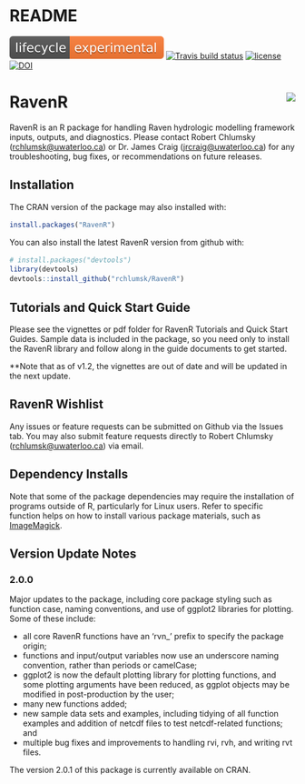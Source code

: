 README
================

![lifecycle](./man/figures/lifecycle-experimental.svg)
[![Travis build
status](https://travis-ci.org/rchlumsk/RavenR.svg?branch=master)](https://travis-ci.org/rchlumsk/RavenR)
[![license](https://img.shields.io/badge/license-GPL3-lightgrey.svg)](https://choosealicense.com/)
[![DOI](https://zenodo.org/badge/DOI/10.5281/zenodo.4248183.svg)](https://doi.org/10.5281/zenodo.4248183)

# RavenR <img src="inst/extdata/logo/RavenR_logo_small.png" align="right" />

RavenR is an R package for handling Raven hydrologic modelling framework
inputs, outputs, and diagnostics. Please contact Robert Chlumsky
(<rchlumsk@uwaterloo.ca>) or Dr. James Craig (<jrcraig@uwaterloo.ca>)
for any troubleshooting, bug fixes, or recommendations on future
releases.

## Installation

The CRAN version of the package may also installed with:
``` r
install.packages("RavenR")
```

You can also install the latest RavenR version from github with:

``` r
# install.packages("devtools")
library(devtools)
devtools::install_github("rchlumsk/RavenR")
```

## Tutorials and Quick Start Guide

Please see the vignettes or pdf folder for RavenR Tutorials and Quick
Start Guides. Sample data is included in the package, so you need only
to install the RavenR library and follow along in the guide documents to
get started.

\*\*Note that as of v1.2, the vignettes are out of date and will be
updated in the next update.

## RavenR Wishlist

Any issues or feature requests can be submitted on Github via the Issues
tab. You may also submit feature requests directly to Robert Chlumsky
(<rchlumsk@uwaterloo.ca>) via email.

## Dependency Installs

Note that some of the package dependencies may require the installation
of programs outside of R, particularly for Linux users. Refer to
specific function helps on how to install various package materials,
such as [ImageMagick](https://www.imagemagick.org/script/download.php).

## Version Update Notes

### 2.0.0

Major updates to the package, including core package styling such as
function case, naming conventions, and use of ggplot2 libraries for
plotting. Some of these include:

  - all core RavenR functions have an ‘rvn\_’ prefix to specify the
    package origin;  
  - functions and input/output variables now use an underscore naming
    convention, rather than periods or camelCase;  
  - ggplot2 is now the default plotting library for plotting functions,
    and some plotting arguments have been reduced, as ggplot objects may
    be modified in post-production by the user;  
  - many new functions added;  
  - new sample data sets and examples, including tidying of all function
    examples and addition of netcdf files to test netcdf-related
    functions; and  
  - multiple bug fixes and improvements to handling rvi, rvh, and
    writing rvt files.

The version 2.0.1 of this package is currently available on CRAN.
